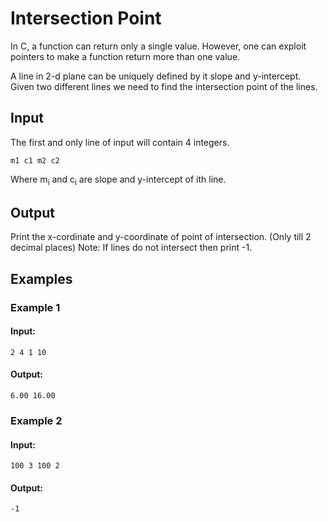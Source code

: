 # Intersection Point

In C, a function can return only a single value. However, one can exploit pointers to make a function return more than one value.

A line in 2-d plane can be uniquely defined by it slope and y-intercept. Given two different lines we need to find the intersection point of the lines. 


## Input

The first and only line of input will contain 4 integers.

```
m1 c1 m2 c2
```

Where m<sub>i</sub> and c<sub>i</sub> are slope and y-intercept of ith line.

## Output

Print the x-cordinate and y-coordinate of point of intersection. (Only till 2 decimal places)
Note: If lines do not intersect then print -1.


## Examples

### Example 1
#### Input:
```
2 4 1 10
```
#### Output:
```
6.00 16.00
```

### Example 2
#### Input:
```
100 3 100 2
```
#### Output:
```
-1
```
